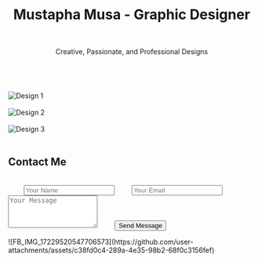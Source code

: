 <!DOCTYPE html>
<html lang="en">
<head>
    <meta charset="UTF-8">
    <meta name="viewport" content="width=device-width, initial-scale=1.0">
    <title>Graphic Designer Portfolio</title>
    <link href="https://fonts.googleapis.com/css2?family=Montserrat:wght@400;700&display=swap" rel="stylesheet">
    <style>
        body {
            font-family: 'Montserrat', sans-serif;
            margin: 0;
            padding: 0;
            background-color: #f4f4f4;
        }
        header {
            background-color: #333;
            color: #fff;
            text-align: center;
            padding: 30px;
        }
        header h1 {
            margin: 0;
            font-size: 2.5em;
        }
        .portfolio {
            display: flex;
            justify-content: space-around;
            flex-wrap: wrap;
            margin: 20px 0;
        }
        .portfolio img {
            width: 30%;
            margin: 10px;
            border-radius: 8px;
        }
        .contact-form {
            background-color: #fff;
            padding: 20px;
            max-width: 500px;
            margin: 0 auto;
            border-radius: 8px;
        }
        .contact-form input, .contact-form textarea {
            width: 100%;
            padding: 10px;
            margin: 10px 0;
            border: 1px solid #ccc;
            border-radius: 5px;
        }
        .btn {
            background-color: #333;
            color: #fff;
            padding: 10px 20px;
            border: none;
            cursor: pointer;
            border-radius: 5px;
        }
    </style>
</head>
<body>

<header>
    <h1>Mustapha Musa - Graphic Designer</h1>
    <p>Creative, Passionate, and Professional Designs</p>
</header>

<section class="portfolio">
    <div><img src="design1.jpg" alt="Design 1"></div>
    <div><img src="design2.jpg" alt="Design 2"></div>
    <div><img src="design3.jpg" alt="Design 3"></div>
</section>

<section class="contact-form">
    <h2>Contact Me</h2>
    <form>
        <input type="text" placeholder="Your Name" required>
        <input type="email" placeholder="Your Email" required>
        <textarea placeholder="Your Message" rows="4" required></textarea>
        <button type="submit" class="btn">Send Message</button>
    </form>
</section>

</body>
</html>
![FB_IMG_17229520547706573](https://github.com/user-attachments/assets/c38fd0c4-289a-4e35-98b2-68f0c3156fef)
